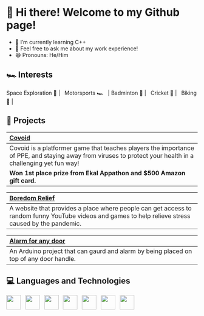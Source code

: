 # 👋 Hi there! Welcome to my Github page!

- 🌱 I’m currently learning C++
- 💬 Feel free to ask me about my work experience!
- 😄 Pronouns: He/Him

## 🏎 Interests
Space Exploration 🔭 | &nbsp;
Motorsports 🏎️ &nbsp;  | Badminton 🏸 | &nbsp; Cricket 🏏 | &nbsp; Biking 🚴‍ |

## 📗 Projects
  | [Covoid](https://github.com/TheSpaceDragon/CovoidPlatformer) |
  | :--- |
  | Covoid is a platformer game that teaches players the importance of PPE, and staying away from viruses to protect your health in a challenging yet fun way! 
  **Won 1st place prize from Ekal Appathon and $500 Amazon gift card.**|
  
    
  | [Boredom Relief](https://github.com/RaghavVerma24/Boredom-App) |
  | :---   |
  | A website that provides a place where people can get access to random funny YouTube videos and games to help relieve stress caused by the pandemic.|
  
  | [Alarm for any door](https://github.com/TheSpaceDragon/alarm_for_any_door) |
  | :---   |
  | An Arduino project that can gaurd and alarm by being placed on top of any door handle.|


## 💻 Languages and Technologies
<img src="https://upload.wikimedia.org/wikipedia/commons/6/61/HTML5_logo_and_wordmark.svg" width=38 align=center> &nbsp;
<img src="https://upload.wikimedia.org/wikipedia/commons/d/d5/CSS3_logo_and_wordmark.svg" width=38 align=center> &nbsp;
<img src="https://upload.wikimedia.org/wikipedia/commons/6/6a/JavaScript-logo.png" width=38 align=center> &nbsp;
<img src="https://brandslogos.com/wp-content/uploads/images/large/java-logo-1.png" width=38 align=center> &nbsp;
<img src="https://upload.wikimedia.org/wikipedia/commons/thumb/c/c3/Python-logo-notext.svg/1200px-Python-logo-notext.svg.png" width=38 align=center> &nbsp;
<img src="https://upload.wikimedia.org/wikipedia/commons/thumb/8/87/Arduino_Logo.svg/1024px-Arduino_Logo.svg.png" width=38 align=center> &nbsp;
<img src="https://unity3d.com/profiles/unity3d/themes/unity/images/pages/branding_trademarks/unity-tab-square-black.png" width=38 align=center> &nbsp;





<!--
**TheSpaceDragon/TheSpaceDragon** is a ✨ _special_ ✨ repository because its `README.md` (this file) appears on your GitHub profile.

Here are some ideas to get you started:

- 🔭 I’m currently working on ...
- 🌱 I’m currently learning ...
- 👯 I’m looking to collaborate on ...
- 🤔 I’m looking for help with ...
- 💬 Ask me about ...
- 📫 How to reach me: ...
- 😄 Pronouns: ...
- ⚡ Fun fact: ...
-->
